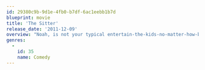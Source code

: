 ```yaml
---
id: 29380c9b-9d1e-4fb0-b7df-6ac1eebb1b7d
blueprint: movie
title: 'The Sitter'
release_date: '2011-12-09'
overview: "Noah, is not your typical entertain-the-kids-no-matter-how-boring-it-is kind of sitter. He's reluctant to take a sitting gig; he'd rather, well, be doing anything else, especially if it involves slacking. When Noah is watching the neighbor's kid he gets a booty call from his girlfriend in the city. To hook up with her, Noah takes to the streets, but his urban adventure spins out of control as he finds himself on the run from a maniacal drug lord."
genres:
  -
    id: 35
    name: Comedy
---
```

